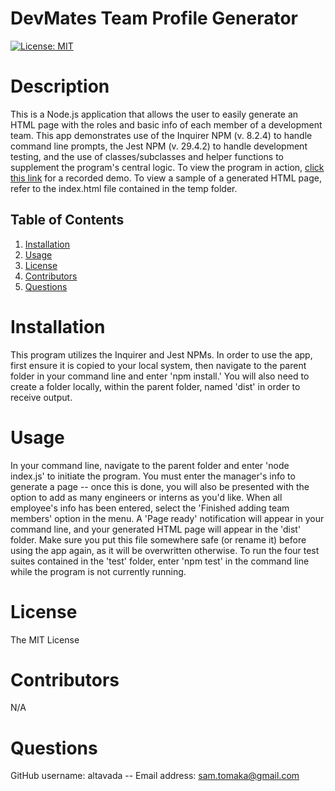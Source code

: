 # DevMates Team Profile Generator
[![License: MIT](https://img.shields.io/badge/License-MIT-yellow.svg)](https://opensource.org/licenses/MIT)
# Description
This is a Node.js application that allows the user to easily generate an HTML page with the roles and basic info of each member of a development team. This app demonstrates use of the Inquirer NPM (v. 8.2.4) to handle command line prompts, the Jest NPM (v. 29.4.2) to handle development testing, and the use of classes/subclasses and helper functions to supplement the program's central logic. To view the program in action, [click this link](https://drive.google.com/file/d/1d5VhQv2dQBLdlbPbXKgaXXY2WQ8L_N1u/view) for a recorded demo. To view a sample of a generated HTML page, refer to the index.html file contained in the temp folder.
## Table of Contents
1. [Installation](#installation)
2. [Usage](#usage)
3. [License](#license)
4. [Contributors](#contributors)
5. [Questions](#questions)
# Installation
This program utilizes the Inquirer and Jest NPMs. In order to use the app, first ensure it is copied to your local system, then navigate to the parent folder in your command line and enter 'npm install.' You will also need to create a folder locally, within the parent folder, named 'dist' in order to receive output.
# Usage
In your command line, navigate to the parent folder and enter 'node index.js' to initiate the program. You must enter the manager's info to generate a page -- once this is done, you will also be presented with the option to add as many engineers or interns as you'd like. When all employee's info has been entered, select the 'Finished adding team members' option in the menu. A 'Page ready' notification will appear in your command line, and your generated HTML page will appear in the 'dist' folder. Make sure you put this file somewhere safe (or rename it) before using the app again, as it will be overwritten otherwise. To run the four test suites contained in the 'test' folder, enter 'npm test' in the command line while the program is not currently running.
# License
The MIT License
# Contributors
N/A
# Questions
GitHub username: altavada -- Email address: sam.tomaka@gmail.com